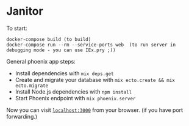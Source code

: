 # Janitor

To start: 
```
docker-compose build (to build)
docker-compose run --rm --service-ports web  (to run server in debugging mode - you can use IEx.pry ;))
```

General phoenix app steps: 
  * Install dependencies with `mix deps.get`
  * Create and migrate your database with `mix ecto.create && mix ecto.migrate`
  * Install Node.js dependencies with `npm install`
  * Start Phoenix endpoint with `mix phoenix.server`

Now you can visit [`localhost:3000`](http://localhost:3000) from your browser. (if you have port forwarding.)
